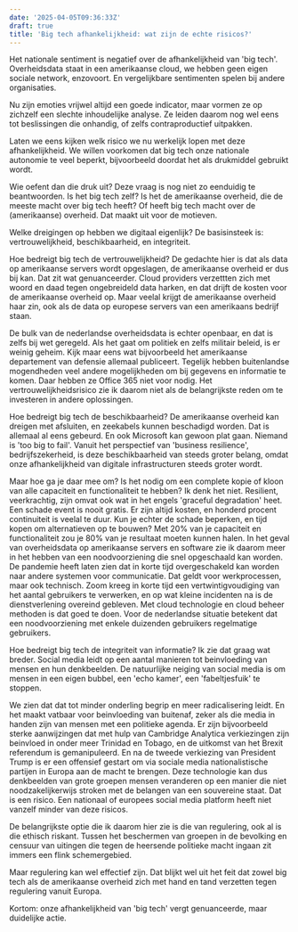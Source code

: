 ```yaml
---
date: '2025-04-05T09:36:33Z'
draft: true
title: 'Big tech afhankelijkheid: wat zijn de echte risicos?'
---
```


Het nationale sentiment is negatief over de afhankelijkheid van 'big tech'. Overheidsdata staat in een amerikaanse cloud, we hebben geen eigen sociale network, enzovoort. En vergelijkbare sentimenten spelen bij andere organisaties.

Nu zijn emoties vrijwel altijd een goede indicator, maar vormen ze op zichzelf een slechte inhoudelijke analyse.
Ze leiden daarom nog wel eens tot beslissingen die onhandig, of zelfs contraproductief uitpakken.

Laten we eens kijken welk risico we nu werkelijk lopen met deze afhankelijkheid.
We willen voorkomen dat big tech onze nationale autonomie te veel beperkt, bijvoorbeeld doordat het als drukmiddel gebruikt wordt.

Wie oefent dan die druk uit? Deze vraag is nog niet zo eenduidig te beantwoorden. Is het big tech zelf? Is het de amerikaanse overheid, die de meeste macht over big tech heeft? Of heeft big tech macht over de (amerikaanse) overheid. Dat maakt uit voor de motieven.

Welke dreigingen op hebben we digitaal eigenlijk? De basisinsteek is: vertrouwelijkheid, beschikbaarheid, en integriteit.

Hoe bedreigt big tech de vertrouwelijkheid? De gedachte hier is dat als data op amerikaanse servers wordt opgeslagen, de amerikaanse overheid er dus bij kan.
Dat zit wat genuanceerder. Cloud providers verzettten zich met woord en daad tegen ongebreideld data harken, en dat drijft de kosten voor de amerikaanse overheid op.
Maar veelal krijgt de amerikaanse overheid haar zin, ook als de data op europese servers van een amerikaans bedrijf staan.

De bulk van de nederlandse overheidsdata is echter openbaar, en dat is zelfs bij wet geregeld. Als het gaat om politiek en zelfs militair beleid, is er weinig geheim. Kijk maar eens wat bijvoorbeeld het amerikaanse departement van defensie allemaal publiceert.
Tegelijk hebben buitenlandse mogendheden veel andere mogelijkheden om bij gegevens en informatie te komen. Daar hebben ze Office 365 niet voor nodig.
Het vertrouwelijkheidsrisico zie ik daarom niet als de belangrijkste reden om te investeren in andere oplossingen.

Hoe bedreigt big tech de beschikbaarheid? De amerikaanse overheid kan dreigen met afsluiten, en zeekabels kunnen beschadigd worden. Dat is allemaal al eens gebeurd. En ook Microsoft kan gewoon plat gaan. Niemand is 'too big to fail'. Vanuit het perspectief van 'business resilience', bedrijfszekerheid, is deze beschikbaarheid van steeds groter belang, omdat onze afhankelijkheid van digitale infrastructuren steeds groter wordt.

Maar hoe ga je daar mee om? Is het nodig om een complete kopie of kloon van alle capaciteit en functionaliteit te hebben? Ik denk het niet. Resilient, veerkrachtig, zijn omvat ook wat in het engels 'graceful degradation' heet. Een schade event is nooit gratis. Er zijn altijd kosten, en honderd procent continuiteit is veelal te duur. Kun je echter de schade beperken, en tijd kopen om alternatieven op te bouwen? Met 20% van je capaciteit en functionaliteit zou je 80% van je resultaat moeten kunnen halen.
In het geval van overheidsdata op amerikaanse servers en software zie ik daarom meer in het hebben van een noodvoorziening die snel opgeschaald kan worden.
De pandemie heeft laten zien dat in korte tijd overgeschakeld kan worden naar andere systemen voor communicatie. Dat geldt voor werkprocessen, maar ook technisch. Zoom kreeg in korte tijd een vertwintigvoudiging van het aantal gebruikers te verwerken, en op wat kleine incidenten na is de dienstverlening overeind gebleven. Met cloud technologie en cloud beheer methoden is dat goed te doen. Voor de nederlandse situatie betekent dat een noodvoorziening met enkele duizenden gebruikers regelmatige gebruikers.

Hoe bedreigt big tech de integriteit van informatie? Ik zie dat graag wat breder. Social media leidt op een aantal manieren tot beinvloeding van mensen en hun denkbeelden. De natuurlijke neiging van social media is om mensen in een eigen bubbel, een 'echo kamer', een 'fabeltjesfuik' te stoppen.

We zien dat dat tot minder onderling begrip en meer radicalisering leidt. En het maakt vatbaar voor beinvloeding van buitenaf, zeker als die media in handen zijn van mensen met een politieke agenda. Er zijn bijvoorbeeld sterke aanwijzingen dat met hulp van Cambridge Analytica verkiezingen zijn beinvloed in onder meer Trinidad en Tobago, en de uitkomst van het Brexit referendum is gemanipuleerd. En na de tweede verkiezing van President Trump is er een offensief gestart om via sociale media nationalistische partijen in Europa aan de macht te brengen.
Deze technologie kan dus denkbeelden van grote groepen mensen veranderen op een manier die niet noodzakelijkerwijs stroken met de belangen van een souvereine staat. Dat is een risico.
Een nationaal of europees social media platform heeft niet vanzelf minder van deze risicos.

De belangrijkste optie die ik daarom hier zie is die van regulering, ook al is die ethisch riskant.
Tussen het beschermen van groepen in de bevolking en censuur van uitingen die tegen de heersende politieke macht ingaan zit immers een flink schemergebied.

Maar regulering kan wel effectief zijn. Dat blijkt wel uit het feit dat zowel big tech als de amerikaanse overheid zich met hand en tand verzetten tegen regulering vanuit Europa.

Kortom: onze afhankelijkheid van 'big tech' vergt genuanceerde, maar duidelijke actie.
